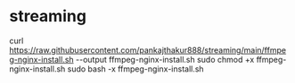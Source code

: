 # streaming

curl https://raw.githubusercontent.com/pankajthakur888/streaming/main/ffmpeg-nginx-install.sh --output ffmpeg-nginx-install.sh
sudo chmod +x ffmpeg-nginx-install.sh
sudo bash -x ffmpeg-nginx-install.sh
